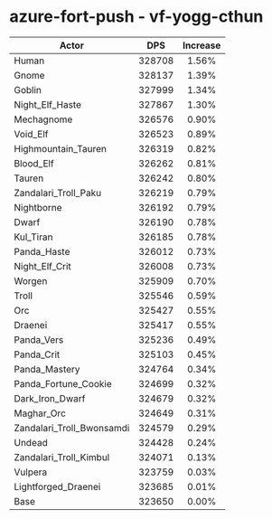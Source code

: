 # azure-fort-push - vf-yogg-cthun
| Actor | DPS | Increase |
|---|:---:|:---:|
|Human|328708|1.56%|
|Gnome|328137|1.39%|
|Goblin|327999|1.34%|
|Night_Elf_Haste|327867|1.30%|
|Mechagnome|326576|0.90%|
|Void_Elf|326523|0.89%|
|Highmountain_Tauren|326319|0.82%|
|Blood_Elf|326262|0.81%|
|Tauren|326242|0.80%|
|Zandalari_Troll_Paku|326219|0.79%|
|Nightborne|326192|0.79%|
|Dwarf|326190|0.78%|
|Kul_Tiran|326185|0.78%|
|Panda_Haste|326012|0.73%|
|Night_Elf_Crit|326008|0.73%|
|Worgen|325909|0.70%|
|Troll|325546|0.59%|
|Orc|325427|0.55%|
|Draenei|325417|0.55%|
|Panda_Vers|325236|0.49%|
|Panda_Crit|325103|0.45%|
|Panda_Mastery|324764|0.34%|
|Panda_Fortune_Cookie|324699|0.32%|
|Dark_Iron_Dwarf|324679|0.32%|
|Maghar_Orc|324649|0.31%|
|Zandalari_Troll_Bwonsamdi|324579|0.29%|
|Undead|324428|0.24%|
|Zandalari_Troll_Kimbul|324071|0.13%|
|Vulpera|323759|0.03%|
|Lightforged_Draenei|323685|0.01%|
|Base|323650|0.00%|
